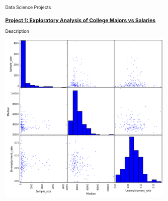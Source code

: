 Data Science Projects

### [Project 1: Exploratory Analysis of College Majors vs Salaries](https://github.com/ofeliiaB/major_salary_analysis/blob/master/MajorVsSalaryAnalysis.ipynb)
Description

![](/images/matrix_image_portfolio.png)

